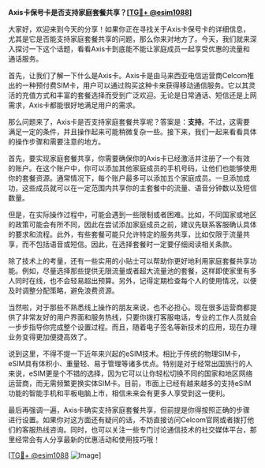 **Axis卡保号卡是否支持家庭套餐共享？[[TG💪+ @esim1088](https://t.me/s/esim1088)]**

大家好，欢迎来到今天的分享！如果你正在寻找关于Axis卡保号卡的详细信息，尤其是它是否能支持家庭套餐共享的问题，那么你来对地方了。今天，我们就来深入探讨一下这个话题，看看Axis卡到底能不能让家庭成员一起享受优惠的流量和通话服务。

首先，让我们了解一下什么是Axis卡。Axis卡是由马来西亚电信运营商Celcom推出的一种预付费SIM卡，用户可以通过购买这种卡来获得移动通信服务。它以其灵活的充值方式和丰富的套餐选择而受到广泛欢迎。无论是日常通话、短信还是上网需求，Axis卡都能很好地满足用户的需求。

那么问题来了，Axis卡是否支持家庭套餐共享呢？答案是：**支持**。不过，这需要满足一定的条件，并且操作起来可能稍微复杂一些。接下来，我们一起来看看具体的操作步骤和需要注意的地方。

首先，要实现家庭套餐共享，你需要确保你的Axis卡已经激活并注册了一个有效的账户。在这个账户中，你可以添加其他家庭成员的手机号码，让他们也能够使用你的套餐资源。通常情况下，每个账户最多可以添加五个家庭成员。一旦添加成功，这些成员就可以在一定范围内共享你的主套餐中的流量、语音分钟数以及短信数量。

但是，在实际操作过程中，可能会遇到一些限制或者困难。比如，不同国家或地区的政策可能会有所不同，因此在尝试添加家庭成员之前，建议先联系客服确认具体的要求和流程。此外，有些套餐可能只允许特定的服务共享，比如仅限于流量共享，而不包括语音或短信。因此，在选择套餐时一定要仔细阅读相关条款。

除了技术上的考量，还有一些实用的小贴士可以帮助你更好地利用家庭套餐共享功能。例如，尽量选择那些提供无限流量或者超大流量池的套餐，这样即使家里有多人同时在线，也不会轻易超出预算。另外，记得定期检查每个人的使用情况，以便及时调整分配策略，避免浪费资源。

当然啦，对于那些不熟悉线上操作的朋友来说，也不必担心。现在很多运营商都提供了非常友好的用户界面和服务热线，只要你拨打客服电话，专业的工作人员就会一步步指导你完成整个设置过程。而且，随着电子签名等新技术的应用，现在办理业务变得更加便捷高效了。

说到这里，不得不提一下近年来兴起的eSIM技术。相比于传统的物理SIM卡，eSIM具有体积小、重量轻、易于管理等诸多优点。特别是对于经常出国旅行的人来说，eSIM更是个不错的选择，因为它可以让你轻松切换不同的国家和地区网络运营商，而无需频繁更换实体SIM卡。目前，市面上已经有越来越多的支持eSIM功能的智能手机和平板电脑上市，相信未来会有更多人享受到这一便利。

最后再强调一遍，Axis卡确实支持家庭套餐共享，但前提是你得按照正确的步骤进行设置。如果你对这方面还有疑问的话，不妨直接访问Celcom官网或者拨打他们的客服热线咨询。同时，也可以关注一些专门讨论通信技术的社交媒体平台，那里经常会有人分享最新的优惠活动和使用技巧哦！

[[TG💪+ @esim1088](https://t.me/s/esim1088) ![Image](https://i.postimg.cc/4NQfJmqS/Snipaste-2025-05-13-00-14-12.png)]